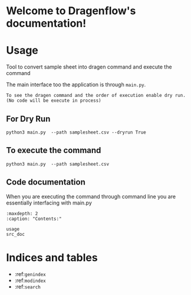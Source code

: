 # Welcome to Dragenflow's documentation!

# Usage

Tool to convert sample sheet into dragen command and execute the command

The main interface too the application is through `main.py`.

```{note}
To see the dragen command and the order of execution enable dry run. (No code will be execute in process)
```

## For Dry Run
```
python3 main.py  --path samplesheet.csv --dryrun True
```
## To execute the command
```
python3 main.py  --path samplesheet.csv
```

## Code documentation
When you are executing the command through command line you are essentially interfacing with main.py

```{toctree}
:maxdepth: 2
:caption: "Contents:"

usage
src_doc
```



Indices and tables
==================

* :ref:`genindex`
* :ref:`modindex`
* :ref:`search`
